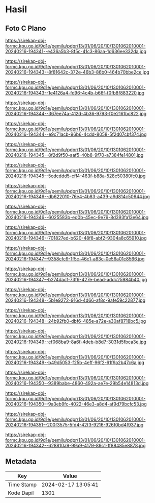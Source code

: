 # Hasil

## Foto C Plano

https://sirekap-obj-formc.kpu.go.id/9d1e/pemilu/pdpr/13/01/06/20/10/1301062010001-20240216-194341--e436a5b3-8f5c-41c3-86aa-1d636ee332da.jpg

https://sirekap-obj-formc.kpu.go.id/9d1e/pemilu/pdpr/13/01/06/20/10/1301062010001-20240216-194343--8f81642c-372e-46b3-86b0-464b70bbe2ce.jpg

https://sirekap-obj-formc.kpu.go.id/9d1e/pemilu/pdpr/13/01/06/20/10/1301062010001-20240216-194343--1e4126a4-fd96-4c4b-b66f-f0fb8f883220.jpg

https://sirekap-obj-formc.kpu.go.id/9d1e/pemilu/pdpr/13/01/06/20/10/1301062010001-20240216-194344--367ee74a-412d-4b36-9793-f0e2161bc822.jpg

https://sirekap-obj-formc.kpu.go.id/9d1e/pemilu/pdpr/13/01/06/20/10/1301062010001-20240216-194344--e9c71acb-96b6-4cdd-8058-5f2d07cbf374.jpg

https://sirekap-obj-formc.kpu.go.id/9d1e/pemilu/pdpr/13/01/06/20/10/1301062010001-20240216-194345--8f2d9f50-aaf5-40b8-9f70-a7384fe14801.jpg

https://sirekap-obj-formc.kpu.go.id/9d1e/pemilu/pdpr/13/01/06/20/10/1301062010001-20240216-194345--5cdcddd5-cff4-463f-b88a-528c50380fc0.jpg

https://sirekap-obj-formc.kpu.go.id/9d1e/pemilu/pdpr/13/01/06/20/10/1301062010001-20240216-194346--db622010-76e4-4b83-a439-a9d814c50644.jpg

https://sirekap-obj-formc.kpu.go.id/9d1e/pemilu/pdpr/13/01/06/20/10/1301062010001-20240216-194346--6025583b-ed0b-45ec-9e79-8d393fa13e64.jpg

https://sirekap-obj-formc.kpu.go.id/9d1e/pemilu/pdpr/13/01/06/20/10/1301062010001-20240216-194346--701827ed-b620-48f8-abf2-9304a8c65910.jpg

https://sirekap-obj-formc.kpu.go.id/9d1e/pemilu/pdpr/13/01/06/20/10/1301062010001-20240216-194347--9358cfc9-1f5c-46c1-a83c-0e56a01c8566.jpg

https://sirekap-obj-formc.kpu.go.id/9d1e/pemilu/pdpr/13/01/06/20/10/1301062010001-20240216-194347--b274dacf-73f9-427e-bead-addc25984b40.jpg

https://sirekap-obj-formc.kpu.go.id/9d1e/pemilu/pdpr/13/01/06/20/10/1301062010001-20240216-194348--5b1e9272-916d-4d66-af8c-9afe59c22877.jpg

https://sirekap-obj-formc.kpu.go.id/9d1e/pemilu/pdpr/13/01/06/20/10/1301062010001-20240216-194348--24b92fb0-dbf6-485e-a72e-a30af8718bc5.jpg

https://sirekap-obj-formc.kpu.go.id/9d1e/pemilu/pdpr/13/01/06/20/10/1301062010001-20240216-194349--cf068ba9-8a6f-4deb-b8d7-3031d5fbca3e.jpg

https://sirekap-obj-formc.kpu.go.id/9d1e/pemilu/pdpr/13/01/06/20/10/1301062010001-20240216-194349--b49d5053-f25b-4eff-96f2-61f9a2b47c6a.jpg

https://sirekap-obj-formc.kpu.go.id/9d1e/pemilu/pdpr/13/01/06/20/10/1301062010001-20240216-194350--9389babe-4860-492a-ae7e-29b54e14813d.jpg

https://sirekap-obj-formc.kpu.go.id/9d1e/pemilu/pdpr/13/01/06/20/10/1301062010001-20240216-194350--9a3eb9fc-4022-46e3-a8d4-af9d79bcfc53.jpg

https://sirekap-obj-formc.kpu.go.id/9d1e/pemilu/pdpr/13/01/06/20/10/1301062010001-20240216-194351--200f3575-5fd4-42f3-9216-926f0bd4f937.jpg

https://sirekap-obj-formc.kpu.go.id/9d1e/pemilu/pdpr/13/01/06/20/10/1301062010001-20240216-194342--628810a9-99a9-4179-89c1-ff88485e8878.jpg


## Metadata

| Key        | Value               |
| ---------- | ------------------- |
| Time Stamp | 2024-02-17 13:05:41 |
| Kode Dapil | 1301                |



